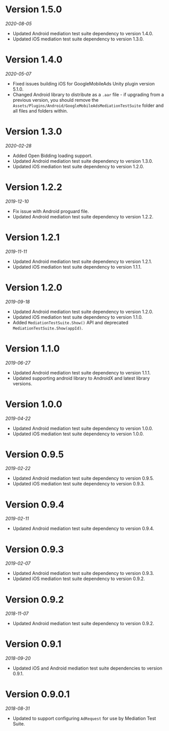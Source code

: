# Version 1.5.0
*2020-08-05*
- Updated Android mediation test suite dependency to version 1.4.0.
- Updated iOS mediation test suite dependency to version 1.3.0.

# Version 1.4.0
*2020-05-07*
- Fixed issues building iOS for GoogleMobileAds Unity plugin version 5.1.0.
- Changed Android library to distribute as a `.aar` file - if upgrading from a previous
version, you should remove the `Assets/Plugins/Android/GoogleMobileAdsMediationTestSuite`
folder and all files and folders within.

# Version 1.3.0
*2020-02-28*
- Added Open Bidding loading support.
- Updated Android mediation test suite dependency to version 1.3.0.
- Updated iOS mediation test suite dependency to version 1.2.0.

# Version 1.2.2
*2019-12-10*
- Fix issue with Android proguard file.
- Updated Android mediation test suite dependency to version 1.2.2.

# Version 1.2.1
*2019-11-11*
- Updated Android mediation test suite dependency to version 1.2.1.
- Updated iOS mediation test suite dependency to version 1.1.1.

# Version 1.2.0
*2019-09-18*
- Updated Android mediation test suite dependency to version 1.2.0.
- Updated iOS mediation test suite dependency to version 1.1.0.
- Added `MediationTestSuite.Show()` API and deprecated
  `MediationTestSuite.Show(appId)`.

# Version 1.1.0
*2019-06-27*
- Updated Android mediation test suite dependency to version 1.1.1.
- Updated supporting android library to AndroidX and latest library versions.

# Version 1.0.0
*2019-04-22*
- Updated Android mediation test suite dependency to version 1.0.0.
- Updated iOS mediation test suite dependency to version 1.0.0.

# Version 0.9.5
*2019-02-22*
- Updated Android mediation test suite dependency to version 0.9.5.
- Updated iOS mediation test suite dependency to version 0.9.3.

# Version 0.9.4
*2019-02-11*
- Updated Android mediation test suite dependency to version 0.9.4.

# Version 0.9.3
*2019-02-07*
- Updated Android mediation test suite dependency to version 0.9.3.
- Updated iOS mediation test suite dependency to version 0.9.2.

# Version 0.9.2
*2018-11-07*
- Updated Android mediation test suite dependency to version 0.9.2.

# Version 0.9.1
*2018-09-20*
- Updated iOS and Android mediation test suite dependencies to version 0.9.1.

# Version 0.9.0.1
*2018-08-31*
- Updated to support configuring `AdRequest` for use by Mediation Test Suite.
